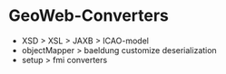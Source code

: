 # GeoWeb-Converters

- XSD > XSL > JAXB > ICAO-model
- objectMapper > baeldung customize deserialization
- setup > fmi converters